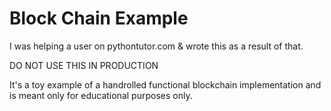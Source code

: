 # Block Chain Example

I was helping a user on pythontutor.com & wrote this as a result of that.

DO NOT USE THIS IN PRODUCTION

It's a toy example of a handrolled functional blockchain implementation and is meant only for educational purposes only.

